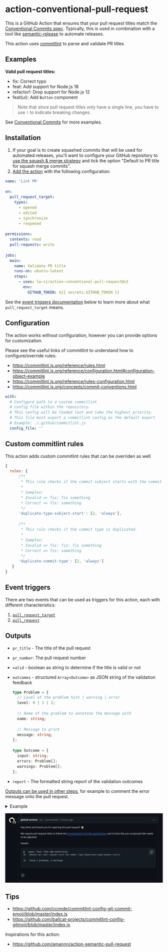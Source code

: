 # action-conventional-pull-request

This is a GitHub Action that ensures that your pull request titles match the [Conventional Commits spec](https://www.conventionalcommits.org/). Typically, this is used in combination with a tool like [semantic-release](https://github.com/semantic-release/semantic-release) to automate releases.

This action uses [commitlint](https://commitlint.js.org/) to parse and validate PR titles

## Examples

**Valid pull request titles:**

- fix: Correct typo
- feat: Add support for Node.js 18
- refactor!: Drop support for Node.js 12
- feat(ui): Add `Button` component

> Note that since pull request titles only have a single line, you have to use `!` to indicate breaking changes.

See [Conventional Commits](https://www.conventionalcommits.org/) for more examples.

## Installation

1. If your goal is to create squashed commits that will be used for automated releases, you'll want to configure your GitHub repository to [use the squash & merge strategy](https://docs.github.com/en/repositories/configuring-branches-and-merges-in-your-repository/configuring-pull-request-merges/configuring-commit-squashing-for-pull-requests) and tick the option "Default to PR title for squash merge commits".
2. [Add the action](https://docs.github.com/en/actions/quickstart) with the following configuration:

```yml
name: 'Lint PR'

on:
  pull_request_target:
    types:
      - opened
      - edited
      - synchronize
      - reopened

permissions:
  contents: read
  pull-requests: write

jobs:
  main:
    name: Validate PR title
    runs-on: ubuntu-latest
    steps:
      - uses: lw-ci/action-conventional-pull-request@v2
        env:
          GITHUB_TOKEN: ${{ secrets.GITHUB_TOKEN }}
```

See the [event triggers documentation](#event-triggers) below to learn more about what `pull_request_target` means.

## Configuration

The action works without configuration, however you can provide options for customization.

Please see the useful links of commitlint to understand how to configure/override rules:

- https://commitlint.js.org/reference/rules.html
- https://commitlint.js.org/reference/configuration.html#configuration-object-example
- https://commitlint.js.org/reference/rules-configuration.html
- https://commitlint.js.org/concepts/commit-conventions.html

```yml
with:
  # Configure path to a custom commitlint
  # config file within the repository.
  # This config will be loaded last and take the highest priority.
  # This file must export a commitlint config as the default export
  # Example: ./.github/commitlint.js
  config_file: ''
```

## Custom commitlint rules

This action adds custom commitlint rules that can be overriden as well

```js
{
  rules: {
      /**
       * This rule checks if the commit subject starts with the commit type.
       *
       * Samples:
       * Invalid => fix: fix something
       * Correct => fix: something
       */
      'duplicate-type-subject-start': [2, 'always'],

      /**
       * This rule checks if the commit type is duplicated.
       *
       * Samples:
       * Invalid => fix: fix: fix something
       * Correct => fix: something
       */
      'duplicate-commit-type': [2, 'always']
   }
}
```

## Event triggers

There are two events that can be used as triggers for this action, each with different characteristics:

1. [`pull_request_target`](https://docs.github.com/en/actions/reference/events-that-trigger-workflows#pull_request_target)
2. [`pull_request`](https://docs.github.com/en/actions/reference/events-that-trigger-workflows#pull_request)

## Outputs

- `pr_title` - The title of the pull request
- `pr_number`: The pull request number
- `valid` - boolean as string to determine if the title is valid or not
- `outcomes` - structured `Array<Outcome>` as JSON string of the validation feedback

  ```ts
  type Problem = {
    // Level of the problem hint | warning | error
    level: 0 | 1 | 2;

    // Name of the problem to annotate the message with
    name: string;

    // Message to print
    message: string;
  };

  type Outcome = {
    input: string;
    errors: Problem[];
    warnings: Problem[];
  };
  ```

- `report` - The formatted string report of the validation outcomes

[Outputs can be used in other steps](https://docs.github.com/en/actions/using-jobs/defining-outputs-for-jobs), for example to comment the error message onto the pull request.

<details>
<summary>Example</summary>

````yml
name: 'Lint PR'

on:
  pull_request_target:
    types:
      - opened
      - edited
      - synchronize

permissions:
  contents: read
  pull-requests: write

jobs:
  main:
    name: Validate PR title
    runs-on: ubuntu-latest
    steps:
      - uses: lw-ci/action-conventional-pull-request@v2
        id: lint_pr_title
        env:
          GITHUB_TOKEN: ${{ secrets.GITHUB_TOKEN }}

      - uses: marocchino/sticky-pull-request-comment@v2
        # When the previous steps fails, the workflow would stop. By adding this
        # condition you can continue the execution with the populated error message.
        if: always() && (steps.lint_pr_title.outputs.valid == 'false')
        with:
          header: pr-title-lint-error
          message: |
            Hey there and thank you for opening this pull request! 👋🏼

            We require pull request titles to follow the [Conventional Commits specification](https://www.conventionalcommits.org/en/v1.0.0/) and it looks like your proposed title needs to be adjusted.

            Details:

            ```
            ${{ steps.lint_pr_title.outputs.report }}
            ```

      # Delete a previous comment when the issue has been resolved
      - if: ${{ steps.lint_pr_title.outputs.valid == 'true' }}
        uses: marocchino/sticky-pull-request-comment@v2
        with:
          header: pr-title-lint-error
          delete: true
````

</details>

![sample comment](assets/sample-comment.png)

## Tips

- https://github.com/ccnnde/commitlint-config-git-commit-emoji/blob/master/index.js
- https://github.com/ballcat-projects/commitlint-config-gitmoji/blob/master/index.js

Inspirations for this action:

- https://github.com/amannn/action-semantic-pull-request
